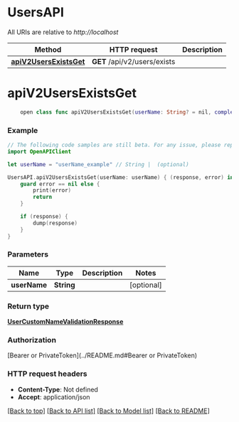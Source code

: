 # UsersAPI

All URIs are relative to *http://localhost*

Method | HTTP request | Description
------------- | ------------- | -------------
[**apiV2UsersExistsGet**](UsersAPI.md#apiv2usersexistsget) | **GET** /api/v2/users/exists | 


# **apiV2UsersExistsGet**
```swift
    open class func apiV2UsersExistsGet(userName: String? = nil, completion: @escaping (_ data: UserCustomNameValidationResponse?, _ error: Error?) -> Void)
```



### Example
```swift
// The following code samples are still beta. For any issue, please report via http://github.com/OpenAPITools/openapi-generator/issues/new
import OpenAPIClient

let userName = "userName_example" // String |  (optional)

UsersAPI.apiV2UsersExistsGet(userName: userName) { (response, error) in
    guard error == nil else {
        print(error)
        return
    }

    if (response) {
        dump(response)
    }
}
```

### Parameters

Name | Type | Description  | Notes
------------- | ------------- | ------------- | -------------
 **userName** | **String** |  | [optional] 

### Return type

[**UserCustomNameValidationResponse**](UserCustomNameValidationResponse.md)

### Authorization

[Bearer or PrivateToken](../README.md#Bearer or PrivateToken)

### HTTP request headers

 - **Content-Type**: Not defined
 - **Accept**: application/json

[[Back to top]](#) [[Back to API list]](../README.md#documentation-for-api-endpoints) [[Back to Model list]](../README.md#documentation-for-models) [[Back to README]](../README.md)

